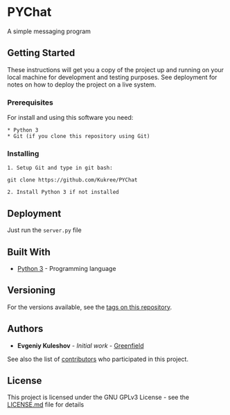 # PYChat

A simple messaging program

## Getting Started

These instructions will get you a copy of the project up and running on your local machine for development and testing purposes. See deployment for notes on how to deploy the project on a live system.

### Prerequisites

For install and using this software you need:

```
* Python 3
* Git (if you clone this repository using Git)
```

### Installing

```
1. Setup Git and type in git bash:

git clone https://github.com/Kukree/PYChat
```
```
2. Install Python 3 if not installed
```

## Deployment

Just run the `server.py` file

## Built With

* [Python 3](https://python.org) - Programming language

## Versioning

For the versions available, see the [tags on this repository](https://github.com/Kukree/PYChat/tags). 

## Authors

* **Evgeniy Kuleshov** - *Initial work* - [Greenfield](https://github.com/Kukree)

See also the list of [contributors](https://github.com/Kukree/PYChat/contributors) who participated in this project.

## License

This project is licensed under the GNU GPLv3 License - see the [LICENSE.md](LICENSE) file for details
